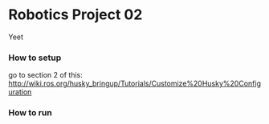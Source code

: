 # Robotics Project 02

Yeet

### How to setup
go to section 2 of this: http://wiki.ros.org/husky_bringup/Tutorials/Customize%20Husky%20Configuration

### How to run